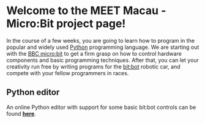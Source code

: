# Welcome to the <b> MEET Macau </b> - Micro:Bit project page!

In the course of a few weeks, you are going to learn how to program in the
popular and widely used [Python](https://www.python.org/) programming language.
We are starting out with the [BBC micro:bit](https://microbit.org/) to get a
firm grasp on how to control hardware components and basic programming
techniques. After that, you can let your creativity run free by writing
programs for the [bit:bot](https://4tronix.co.uk/blog/?p=1490) robotic car,
and compete with your fellow programmers in races.

## Python editor
An online Python editor with support for some basic bit:bot controls can be found **[here](./editor/editor.html)**.
